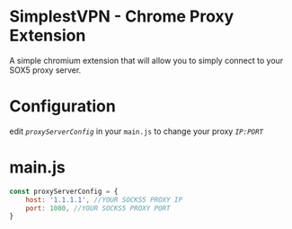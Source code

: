 # SimplestVPN - Chrome Proxy Extension
A simple chromium extension that will allow you to simply connect to your SOX5 proxy server.
# Configuration
edit *`proxyServerConfig`* in your `main.js` to change your proxy *`IP:PORT`*

# main.js
```javascript
const proxyServerConfig = {
	host: '1.1.1.1', //YOUR SOCKS5 PROXY IP
	port: 1080, //YOUR SOCKS5 PROXY PORT
}
```
